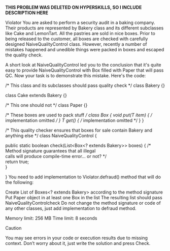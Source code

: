 ******THIS PROBLEM WAS DELETED ON HYPERSKILLS, SO I INCLUDE DESCRIPTION HERE******

Violator
You are asked to perform a security audit in a baking company. Their products are represented by Bakery class and its different subclasses like Cake and LemonTart. All the pastries are sold in nice boxes. Prior to being released to the customer, all boxes are checked with carefully designed NaiveQualityControl class. However, recently a number of mistakes happened and unedible things were packed in boxes and escaped the quality check.

A short look at NaiveQualityControl led you to the conclusion that it's quite easy to provide NaiveQualityControl with Box filled with Paper that will pass QC. Now your task is to demonstrate this mistake. Here's the code:

/* This class and its subclasses should pass quality check */
class Bakery {}

class Cake extends Bakery {}

/* This one should not */
class Paper {}

/* These boxes are used to pack stuff */
class Box<T> {
    void put(T item) { /* implementation omitted */ }
    T get() { /* implementation omitted */ }
}

/* This quality checker ensures that boxes for sale contain Bakery and anything else */
class NaiveQualityControl {
  
  public static boolean check(List<Box<? extends Bakery>> boxes) {
    /* Method signature guarantees that all illegal  
       calls will produce compile-time error... or not? */  
    return true;  
  }
  
}
You need to add implementation to Violator.defraud() method that will do the following:

Create List of Boxes<? extends Bakery> according to the method signature
Put Paper object in at least one Box in the list
The resulting list should pass NaiveQualityControlcheck
Do not change the method signature or code of any other classes, just add implementation to defraud method.



Memory limit: 256 MB
Time limit: 8 seconds

Caution

You may see errors in your code or execution results due to missing context. Don’t worry about it, just write the solution and press Check.
